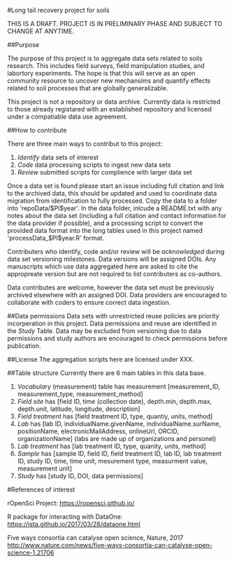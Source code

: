 #Long tail recovery project for soils

THIS IS A DRAFT. PROJECT IS IN PRELIMINARY PHASE AND SUBJECT TO CHANGE AT ANYTIME.

##Purpose

  The purpose of this project is to aggregate data sets related to soils research. This includes field surveys, field manipulation studies, and labortory experiments. 
The hope is that this will serve as an open community resource to uncover new mechansims and quantify effects related to soil processes that are globally generalizable.

This project is not a repository or data archive.
Currently data is restricted to those already registared with an established repository and licensed under a compatiable data use agreement.

##How to contribute

There are three main ways to contribut to this project:
1) *Identify* data sets of interest
2) *Code* data processing scripts to ingest new data sets
3) *Review* submitted scripts for complience with larger data set

Once a data set is found please start an issue including full citation and link to the archived data, this should be updated and used to coordinate data migration from identification to fully processed.
Copy the data to a folder into 'repoData/\$PI\$year'.
In the data folder, inlcude a README.txt with any notes about the data set (including a full citation and contact information for the data provider if possible), and a processing script to convert the provided data format into the long tables used in this project named 'processData_\$PI\$year.R' format.

Contributers who identify, code and/or review will be *acknowledged* during data set versioning milestones. 
Data versions will be assigned DOIs.
Any manuscripts which use data aggregated here are asked to cite the appropreate version but are not required to list contributers as co-authors.

Data contributes are welcome, however the data set must be previously archived elsewhere with an assigned DOI.
Data providers are encouraged to collaborate with coders to ensure correct data ingestion.

##Data permissions
Data sets with unrestricted reuse policies are priority incorperation in this project.
Data permissions and reuse are identified in the *Study* Table.
Data may be excluded from versioning due to data permissions and study authors are encouraged to check permissions before publication.

##License
The aggregation scripts here are licensed under XXX.

##Table structure
Currently there are 6 main tables in this data base. 
1) *Vocabulary* (measurement) table has measurement [measurement_ID, measurement_type, measurement_method]
2) *Field site* has [field ID, time (collection date), depth.min, depth.max, depth.unit, latitude, longitude, description]
3) *Field treatment* has [field treatment ID, type, quantiy, units, method]
4) *Lab* has [lab ID, individualName.givenName, individualName.surName, positionName, electronicMailAddress, onlineUrl, ORCID, organizationName] (labs are made up of organizations and personel)
5) *Lab treatment* has [lab treatment ID, type, quanity, units, method]
6) *Sample* has [sample ID, field ID, field treatment ID, lab ID, lab treatment ID, study ID, time, time unit, mesurement type, measurment value, measurement unit]
7) *Study* has [study ID, DOI, data permissions]


#References of interest

rOpenSci Project: https://ropensci.github.io/

R package for interacting with DataOne: https://jsta.github.io/2017/03/28/dataone.html

Five ways consortia can catalyse open science, Nature, 2017 http://www.nature.com/news/five-ways-consortia-can-catalyse-open-science-1.21706
